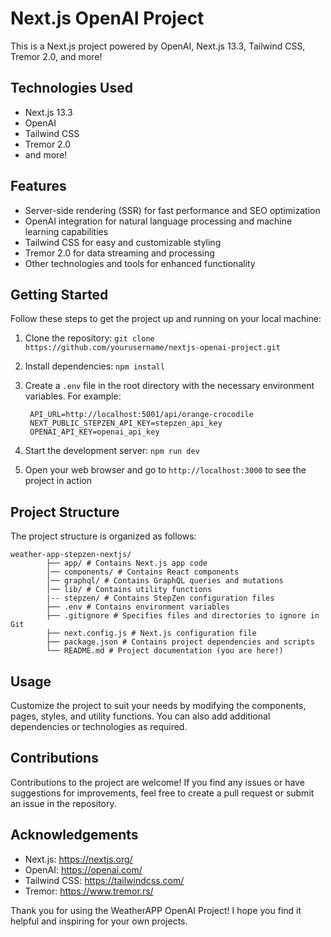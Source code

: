 # Next.js OpenAI Project

This is a Next.js project powered by OpenAI, Next.js 13.3, Tailwind CSS, Tremor 2.0, and more!

## Technologies Used
- Next.js 13.3
- OpenAI
- Tailwind CSS
- Tremor 2.0
- and more!

## Features
- Server-side rendering (SSR) for fast performance and SEO optimization
- OpenAI integration for natural language processing and machine learning capabilities
- Tailwind CSS for easy and customizable styling
- Tremor 2.0 for data streaming and processing
- Other technologies and tools for enhanced functionality

## Getting Started
Follow these steps to get the project up and running on your local machine:

1. Clone the repository: `git clone https://github.com/yourusername/nextjs-openai-project.git`
2. Install dependencies: `npm install`
3. Create a `.env` file in the root directory with the necessary environment variables. For example:

        API_URL=http://localhost:5001/api/orange-crocodile
        NEXT_PUBLIC_STEPZEN_API_KEY=stepzen_api_key
        OPENAI_API_KEY=openai_api_key

4. Start the development server: `npm run dev`
5. Open your web browser and go to `http://localhost:3000` to see the project in action

## Project Structure
The project structure is organized as follows:

    weather-app-stepzen-nextjs/
            ├── app/ # Contains Next.js app code
            │── components/ # Contains React components
            │── graphql/ # Contains GraphQL queries and mutations
            │── lib/ # Contains utility functions
            |-- stepzen/ # Contains StepZen configuration files
            ├── .env # Contains environment variables
            ├── .gitignore # Specifies files and directories to ignore in Git
            ├── next.config.js # Next.js configuration file
            ├── package.json # Contains project dependencies and scripts
            └── README.md # Project documentation (you are here!)


## Usage
Customize the project to suit your needs by modifying the components, pages, styles, and utility functions. You can also add additional dependencies or technologies as required.

## Contributions
Contributions to the project are welcome! If you find any issues or have suggestions for improvements, feel free to create a pull request or submit an issue in the repository.



## Acknowledgements
- Next.js: https://nextjs.org/
- OpenAI: https://openai.com/
- Tailwind CSS: https://tailwindcss.com/
- Tremor: https://www.tremor.rs/

Thank you for using the WeatherAPP OpenAI Project! I hope you find it helpful and inspiring for your own projects.
